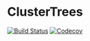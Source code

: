 # ClusterTrees

[![Build Status](https://travis-ci.com/krcools/ClusterTrees.jl.svg?branch=master)](https://travis-ci.com/krcools/ClusterTrees.jl)
[![Codecov](https://codecov.io/gh/krcools/ClusterTrees.jl/branch/master/graph/badge.svg)](https://codecov.io/gh/krcools/ClusterTrees.jl)
